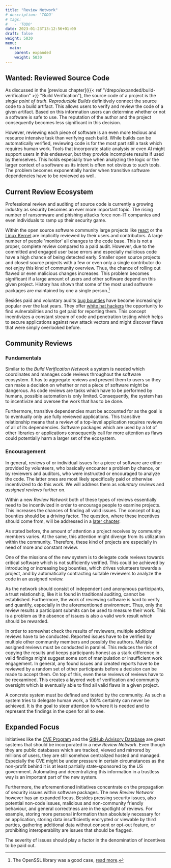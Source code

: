 ```yaml
---
title: "Review Network"
# description: 'TODO'
# tags:
#   - 'TODO'
date: 2023-01-23T13:12:56+01:00
draft: false
weight: 5030
menu:
  main:
    parent: expanded
    weight: 5030
---
```


## Wanted: Reviewed Source Code

<!-- TODO what is a review in the current context?-->

As discussed in the [previous
chapter]({{< ref "/drepo/expanded/build-verification" >}} "Build Verification"),
the source code of a project is the _single point of truth_. _Reproducible
Builds_ definitively connect the source code to a build artifact. This allows
users to verify and review the code of a given artifact. Based on this
information users can determine whether or not a software is safe to use. The
reputation of the author and the project consequently becomes less significant
in this decision.

<!-- reproducible builds are center stage -->
<!-- the source code becomes the single point of truth -->
<!-- the represents the software people are looking for -->
<!-- authors and the publication of build artifacts becomes less significant -->

However, reviewing each piece of software is an even more tedious and resource
intensive task than verifying each build. While builds can be automatically
verified, reviewing code is for the most part still a task which requires human
work. Tools that incorporate static analysis or even AI might support users in
this endeavour, but they provide incomplete results if used by themselves. This
holds especially true when analyzing the logic or the larger context of a
software as its intent is often not obvious to such tools. The problem becomes
exponentially harder when transitive software dependencies have to be reviewed
as well.

## Current Review Ecosystem

Professional review and auditing of source code is currently a growing industry
as security becomes an ever more important topic. The rising number of
ransomware and phishing attacks force non-IT companies and even individuals to
ramp up their security game.

Within the open source software community large projects like
[react](https://github.com/facebook/react "react") or the
[Linux Kernel](https://kernel.org/ "Linux Kernel") are implicitly reviewed by
their users and contributors. A large number of people 'monitor' all changes to
the code base. This is not a proper, complete review compared to a paid audit.
However, due to the committed and engaged user base errors and especially
malicious code have a high chance of being detected early. Smaller open source
projects and closed source projects with a few or even only a single contributor
do not enjoy this kind of community overview. Thus, the chance of rolling out
flawed or even malicious changes increases. This problem becomes significant if
a large amount of users and other software depend on this given project. History
has shown that some of the most used software packages are maintained by one a
single person.[^heartbleed]

[^heartbleed]:
    The OpenSSL library was a good case,
    [read more](https://it.slashdot.org/story/14/05/03/0129250/free-can-make-you-bleed-the-underresourced-open-source).

Besides paid and voluntary audits
[bug bounties](https://en.wikipedia.org/wiki/Bug_bounty_program "Bug Bounty Program")
have become increasingly popular over the last years. They offer
[white hat hackers](<https://en.wikipedia.org/wiki/White_hat_(computer_security)> "White Hat")
the opportunity to find vulnerabilities and to get paid for reporting them. This
concept incentivizes a constant stream of code and penetration testing which
helps to secure applications against new attack vectors and might discover flaws
that were simply overlooked before.

<!-- unlike build verification, source code still needs human reviews to catch bugs, especially at larger scopes and contexts -->
<!-- static analysis and other automated tools, even with ai are not sufficient -->
<!-- thus (professional) reviews are needed especially for critical applications -->
<!-- and again, transitive dependencies are essential elements on which larger projects are built on -->

<!-- code of large projects is under 'implicit' review by all of their users, they vet commits, contribute code etc. -->
<!-- smaller projects are sometimes only maintained by just a couple of people max, they don't receive these kind of reviews and attention but are used in some major projects -->

<!-- as security becomes ever more important, bug bounties and security engineers become a valid 'thing' -->
<!-- bug boundty programs by companies or projects like immunify or code4arena become popular. -->

<!-- all projects that are actually in use by a lot of people need (constant) reviews -->
<!-- current programs are voluntary or somehow organized by the authors, also the efforts that are invested in reviews do not mirror the importance of a given project within a ecosystem -->

## Community Reviews

### Fundamentals

Similar to the _Build Verification Network_ a system is needed which coordinates
and manages code reviews throughout the software ecosystem. It has to aggregate
reviews and present them to users so they can make a decision on whether or not
a piece of software might be dangerous. As code reviews are tasks which have to
be performed by humans, possible automation is only limited. Consequently, the
system has to incentivize and oversee the work that has to be done.

Furthermore, transitive dependencies must be accounted for as the goal is to
eventually only use fully reviewed applications. This transitive relationship
means that a review of a top-level application requires reviews of all of its
dependencies. Software packages which are used by a lot of other libraries or
applications consequently call for more attention as flaws could potentially
harm a larger set of the ecosystem.

### Encouragement

In general, reviews of or individual issues for a piece of software are either
provided by volunteers, who basically encounter a problem by chance, or by
reviewers and auditors, who were instructed or encouraged to analyze the code.
The latter ones are most likely specifically paid or otherwise incentivized to
do this work. We will address them as _voluntary reviews_ and _assigned reviews_
further on.

Within a new _Review Network_ both of these types of reviews essentially need to
be incentivized in order to encourage people to examine projects. This increases
the chances of finding all valid issues. The concept of bug bounties should be a
driving factor. The question, where these incentives should come from, will be
addressed in a [later chapter](TODO).

As stated before, the amount of attention a project receives by community
members varies. At the same, this attention might diverge from its utilization
within the community. Therefore, these kind of projects are especially in need
of more and constant review.

One of the missions of the new system is to delegate code reviews towards
critical software which is not sufficiently verified. This could be achieved by
introducing or increasing bug bounties, which drives volunteers towards a
project, and by automatically contracting suitable reviewers to analyze the code
in an assigned review.

As the network should consist of independent and anonymous participants, a trust
relationship, like it is found in traditional auditing, cannot be established.
Furthermore, the work of reviewing software is hard to verify and quantify,
especially in the aforementioned environment. Thus, only the review results a
participant submits can be used to measure their work. This is a problem as the
absence of issues is also a valid work result which should be rewarded.

In order to somewhat check the results of reviewers, multiple additional reviews
have to be conducted. Reported issues have to be verified by multiple other
community members and possibly the authors. Multiple assigned reviews must be
conducted in parallel. This reduces the risk of copying the results and keeps
participants honest as a stark difference in valid findings might suggest some
sort of manipulation or insufficient work engagement. In general, any found
issues and created reports have to be reviewed by a random set of other
participants before a decision can be made to accept them. On top of this, even
these reviews of reviews have to be reexamined. This creates a layered web of
verification and community oversight which is eventually able to find all valid
flaws in a given project.

A concrete system must be defined and tested by the community. As such a system
tries to delegate human work, a 100% certainty can never be achieved. It is the
goal to steer attention to where it is needed and to represent the findings in
the open for all to see.

## Expanded Focus

Initiatives like the
[CVE Program](https://cve.mitre.org/ "Common Vulnerabilities and Exposures") and
the
[GitHub Advisory Database](https://github.com/advisories "GitHub Advisory Database")
are great systems that should be incorporated in a new _Review Network_. Even
though they are public databases which are tracked, viewed and mirrored by
millions of users, they are still somehow centralized hosted and managed.
Especially the CVE might be under pressure in certain circumstances as the
non-profit behind it is at least partially state-sponsored by the US government.
Automating and decentralizing this information in a trustless way is an
important part of the new system.

Furthermore, the aforementioned initiatives concentrate on the propagation of
security issues within software packages. The new _Review Network_ however has
an expanded focus. Besides pressing security issues, also potential non-code
issues, malicious and non-community friendly behaviour, and general correctness
are in the spotlight of reviews. For example, storing more personal information
than absolutely necessary for an application, storing data insufficiently
encrypted or viewable by third parties, gathering additional data without
consent or opt-out feature, or prohibiting interoperability are issues that
should be flagged.

The severity of issues should play a factor in the denomination of incentives to
be paid out.

<!-- creation of a system or network which allows everyone to contribute to the security of software while sharing the efforts with dependencies -->
<!-- inventivization of finding errors and bugs not only in top level projects but also their transitive dependencies -->
<!-- shared dependencies will receive higher amount of attention than before -->

<!-- reviews from volunteers (free?/bounty?) and 'contracted' peers (incentivized) are aggregated -->
<!-- multiple contracted peers are selected randomly to review a piece of code/new release -->
<!-- they need to be qualified, e.g. know the language or/and know project, topic/industry -->
<!-- must submit report containing bugs,flaws,security issues, etc if any found and work done: scans + reports -->

<!-- the results of reviews: flaws, bugs, errors, security issues, must (eventually) be shared in public and attached to releases -->
<!-- CVE and similar initiatives already do this, but it is still somewhat centralized and only focused on security issues -->

<!-- it is up to the community to find or build a system that works -->